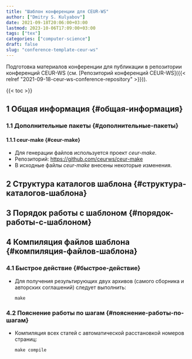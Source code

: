 ```yaml
---
title: "Шаблон конференции для CEUR-WS"
author: ["Dmitry S. Kulyabov"]
date: 2021-09-18T20:06:00+03:00
lastmod: 2023-10-06T17:09:00+03:00
tags: ["tex"]
categories: ["computer-science"]
draft: false
slug: "conference-template-ceur-ws"
---
```


Подготовка материалов конференции для публикации в репозитории конференций CEUR-WS (см. [Репозиторий конференций CEUR-WS]({{< relref "2021-09-18-ceur-ws-conference-repository" >}})).

<!--more-->

{{< toc >}}


## <span class="section-num">1</span> Общая информация {#общая-информация}


### <span class="section-num">1.1</span> Дополнительные пакеты {#дополнительные-пакеты}


#### <span class="section-num">1.1.1</span> ceur-make {#ceur-make}

-   Для генерации файлов используется проект _ceur-make_.
-   Репозиторий: <https://github.com/ceurws/ceur-make>
-   В исходные файлы _ceur-make_ внесены некоторые изменения.


## <span class="section-num">2</span> Структура каталогов шаблона {#структура-каталогов-шаблона}


## <span class="section-num">3</span> Порядок работы с шаблоном {#порядок-работы-с-шаблоном}


## <span class="section-num">4</span> Компиляция файлов шаблона {#компиляция-файлов-шаблона}


### <span class="section-num">4.1</span> Быстрое действие {#быстрое-действие}

-   Для получения результирующих двух архивов (самого сборника и авторских соглашений) следует выполнить:
    ```shell
    make
    ```


### <span class="section-num">4.2</span> Пояснение работы по шагам {#пояснение-работы-по-шагам}

-   Компиляция всех статей с автоматической расстановкой номеров страниц:
    ```shell
    make compile
    ```
